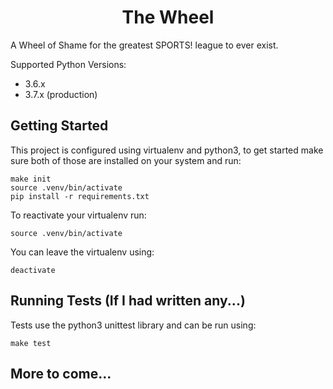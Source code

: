 # <div style="text-align: center">The Wheel

A Wheel of Shame for the greatest SPORTS! league to ever exist.

Supported Python Versions:
* 3.6.x
* 3.7.x (production)

## Getting Started

This project is configured using virtualenv and python3, to get started make sure both of those are installed on your system and run:

```
make init
source .venv/bin/activate
pip install -r requirements.txt
```

To reactivate your virtualenv run:

`source .venv/bin/activate`

You can leave the virtualenv using:

`deactivate`

## Running Tests (If I had written any...)

Tests use the python3 unittest library and can be run using:

`make test`

## More to come...
